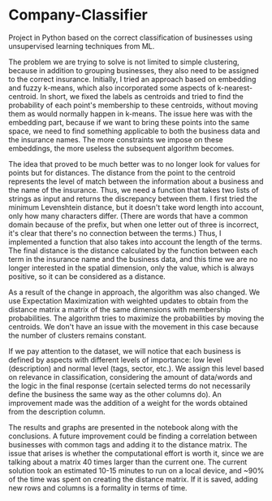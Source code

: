 # Company-Classifier
Project in Python based on the correct classification of businesses using unsupervised learning techniques from ML.

The problem we are trying to solve is not limited to simple clustering, because in addition to grouping businesses, they also need to be assigned to the correct insurance. Initially, I tried an approach based on embedding and fuzzy k-means, which also incorporated some aspects of k-nearest-centroid. In short, we fixed the labels as centroids and tried to find the probability of each point's membership to these centroids, without moving them as would normally happen in k-means. The issue here was with the embedding part, because if we want to bring these points into the same space, we need to find something applicable to both the business data and the insurance names. The more constraints we impose on these embeddings, the more useless the subsequent algorithm becomes.

The idea that proved to be much better was to no longer look for values for points but for distances. The distance from the point to the centroid represents the level of match between the information about a business and the name of the insurance. Thus, we need a function that takes two lists of strings as input and returns the discrepancy between them. I first tried the minimum Levenshtein distance, but it doesn't take word length into account, only how many characters differ. (There are words that have a common domain because of the prefix, but when one letter out of three is incorrect, it's clear that there's no connection between the terms.) Thus, I implemented a function that also takes into account the length of the terms. The final distance is the distance calculated by the function between each term in the insurance name and the business data, and this time we are no longer interested in the spatial dimension, only the value, which is always positive, so it can be considered as a distance.

As a result of the change in approach, the algorithm was also changed. We use Expectation Maximization with weighted updates to obtain from the distance matrix a matrix of the same dimensions with membership probabilities. The algorithm tries to maximize the probabilities by moving the centroids. We don't have an issue with the movement in this case because the number of clusters remains constant.

If we pay attention to the dataset, we will notice that each business is defined by aspects with different levels of importance: low level (description) and normal level (tags, sector, etc.). We assign this level based on relevance in classification, considering the amount of data/words and the logic in the final response (certain selected terms do not necessarily define the business the same way as the other columns do). An improvement made was the addition of a weight for the words obtained from the description column.

The results and graphs are presented in the notebook along with the conclusions. A future improvement could be finding a correlation between businesses with common tags and adding it to the distance matrix. The issue that arises is whether the computational effort is worth it, since we are talking about a matrix 40 times larger than the current one. The current solution took an estimated 10-15 minutes to run on a local device, and ~90% of the time was spent on creating the distance matrix. If it is saved, adding new rows and columns is a formality in terms of time.
